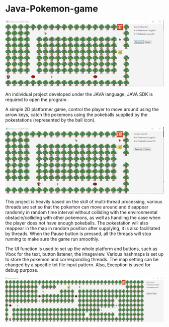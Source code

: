 # Java-Pokemon-game

![image](https://github.com/chauyiu1994/Java-Pokemon-game/blob/master/image1.jpg)

An individual project developed under the JAVA language, JAVA SDK is required to open the program. 

A simple 2D platformer game, control the player to move around using the arrow keys, catch the pokemons using the pokeballs supplied by   the pokestations (represented by the ball icon).

![image](https://github.com/chauyiu1994/Java-Pokemon-game/blob/master/image2.jpg)

This project is heavily based on the skill of multi-thread processing, various threads are set so that the pokemon can move around and  disappear randomly in random time interval without colliding with the environmental obstacle/colliding with other pokemons, as well as handling the case when the player does not have enough pokeballs. The pokestation will also reappear in the map in random position after supplying, it is also facilitated by threads. When the Pause button is pressed, all the threads will stop running to make sure the game run smoothly.

The UI function is used to set up the whole platform and buttons, such as Vbox for the text, button listener, the imageview. Various hashmaps is set up to store the pokemon and corresponding threads. The map setting can be changed by a specific txt file input pattern. Also, Exception is used for debug purpose.

![image](https://github.com/chauyiu1994/Java-Pokemon-game/blob/master/image3.jpg)


